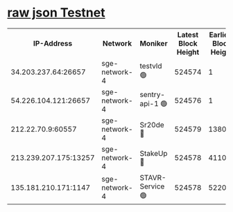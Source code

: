 
[raw json Testnet](https://rpc-check.sget.stavr.tech/sget/rpc-sget-result.json)
=


<table><tr><th>IP-Address</th><th>Network</th><th>Moniker</th><th>Latest Block Height</th><th>Earliest Block Height</th><th>Catching Up</th><th>Tx Index</th><th>Voting Power</th><th>Scan Time</th></tr><tr><td>34.203.237.64:26657</td><td>sge-network-4</td><td>testvld 🟢</td><td>524574</td><td>1</td><td>False</td><td>on</td><td>0</td><td>2023-12-06T07:35:19.925240825UTC</td></tr><tr><td>54.226.104.121:26657</td><td>sge-network-4</td><td>sentry-api-1 🟢</td><td>524576</td><td>1</td><td>False</td><td>on</td><td>0</td><td>2023-12-06T07:35:30.751853650UTC</td></tr><tr><td>212.22.70.9:60557</td><td>sge-network-4</td><td>Sr20de 🔴</td><td>524579</td><td>138001</td><td>False</td><td>on</td><td>99</td><td>2023-12-06T07:35:47.053617656UTC</td></tr><tr><td>213.239.207.175:13257</td><td>sge-network-4</td><td>StakeUp 🔴</td><td>524578</td><td>411001</td><td>False</td><td>off</td><td>100</td><td>2023-12-06T07:35:40.039878292UTC</td></tr><tr><td>135.181.210.171:1147</td><td>sge-network-4</td><td>STAVR-Service 🟢</td><td>524578</td><td>522001</td><td>False</td><td>on</td><td>0</td><td>2023-12-06T07:35:40.462114632UTC</td></tr></table>
